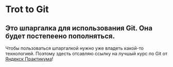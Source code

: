 # Trot to Git

## Это шпаргалка для использования Git. Она  будет постепеено пополняться. 

Чтобы пользоваться шпаргалкой нужно уже владеть какой-то технологией. Поэтому здесть отсавляю ссылку на лучшый курс по Git от [Яндекск Практикума](https://practicum.yandex.ru/profile/git-basics/ "Лучший курс по Git")! 